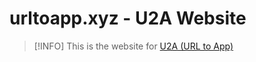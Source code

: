 # urltoapp.xyz - U2A Website
> [!INFO]
> This is the website for [U2A (URL to App)](https://github.com/douxxtech/urltoapp)